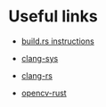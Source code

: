 # Useful links

- [build.rs instructions](https://course.rs/cargo/reference/build-script/intro.html)

- [clang-sys](https://github.com/KyleMayes/clang-sys)
- [clang-rs](https://github.com/KyleMayes/clang-rs)
- [opencv-rust](https://github.com/twistedfall/opencv-rust)